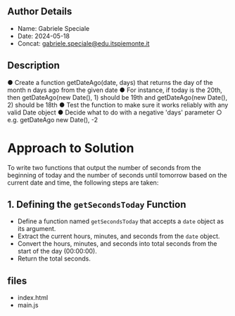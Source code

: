 ## Author Details

* Name: Gabriele Speciale
* Date: 2024-05-18
* Concat: gabriele.speciale@edu.itspiemonte.it



## Description

● Create a function getDateAgo(date, days) that returns the day of the month 
  n days ago from the given date
● For instance, if today is the 20th, then getDateAgo(new Date(), 1) should be 
  19th and getDateAgo(new Date(), 2) should be 18th
● Test the function to make sure it works reliably with any valid Date object
● Decide what to do with a negative 'days' parameter
 ○ e.g. getDateAgo new Date(), -2




# Approach to Solution

To write two functions that output the number of seconds from the beginning of today and the number of seconds until tomorrow based on the current date and time, the following steps are taken:

## 1. Defining the `getSecondsToday` Function
- Define a function named `getSecondsToday` that accepts a `date` object as its argument.
- Extract the current hours, minutes, and seconds from the `date` object.
- Convert the hours, minutes, and seconds into total seconds from the start of the day (00:00:00).
- Return the total seconds.







## files

* index.html
* main.js